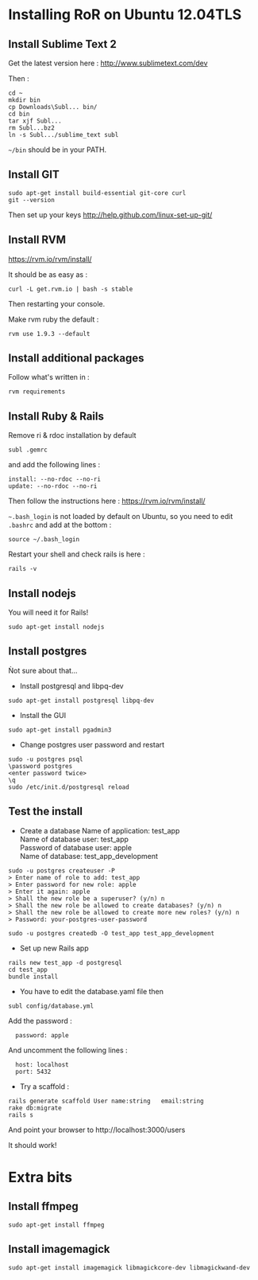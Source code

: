 # Installing RoR on Ubuntu 12.04TLS

## Install Sublime Text 2
Get the latest version here :
http://www.sublimetext.com/dev

Then :
```
cd ~ 
mkdir bin
cp Downloads\Subl... bin/
cd bin
tar xjf Subl...
rm Subl...bz2
ln -s Subl.../sublime_text subl
```

`~/bin` should be in your PATH. 

## Install GIT
```
sudo apt-get install build-essential git-core curl
git --version
``` 
Then set up your keys
http://help.github.com/linux-set-up-git/

## Install RVM
https://rvm.io/rvm/install/

It should be as easy as :
```
curl -L get.rvm.io | bash -s stable
```
Then restarting your console.

Make rvm ruby the default :
```
rvm use 1.9.3 --default
```

## Install additional packages

Follow what's written in :
```
rvm requirements
```

## Install Ruby & Rails
Remove ri & rdoc installation by default
```
subl .gemrc
```
and add the following lines :
```
install: --no-rdoc --no-ri
update: --no-rdoc --no-ri
```

Then follow the instructions here :
https://rvm.io/rvm/install/

`~.bash_login` is not loaded by default on Ubuntu, so you need to edit `.bashrc` and add at the bottom :
```
source ~/.bash_login
```
Restart your shell and check rails is here :
```
rails -v
```

## Install nodejs
You will need it for Rails!
```
sudo apt-get install nodejs
```

## Install postgres

Ǹot sure about that...

* Install postgresql and libpq-dev
```
sudo apt-get install postgresql libpq-dev
```
* Install the GUI
```
sudo apt-get install pgadmin3
```
* Change postgres user password and restart
```
sudo -u postgres psql  
\password postgres  
<enter password twice>  
\q  
sudo /etc/init.d/postgresql reload  
```

## Test the install
* Create a database
Name of application: test_app  
Name of database user: test_app  
Password of database user: apple  
Name of database: test_app_development  

```
sudo -u postgres createuser -P  
> Enter name of role to add: test_app  
> Enter password for new role: apple  
> Enter it again: apple  
> Shall the new role be a superuser? (y/n) n  
> Shall the new role be allowed to create databases? (y/n) n  
> Shall the new role be allowed to create more new roles? (y/n) n  
> Password: your-postgres-user-password  

sudo -u postgres createdb -O test_app test_app_development  
```

* Set up new Rails app

```
rails new test_app -d postgresql  
cd test_app  
bundle install  
```

* You have to edit the database.yaml file then
```
subl config/database.yml
```
Add the password :
```
  password: apple
```
And uncomment the following lines :
```
  host: localhost
  port: 5432
```

* Try a scaffold : 
```
rails generate scaffold User name:string   email:string  
rake db:migrate  
rails s  
```

And point your browser to 
http://localhost:3000/users

It should work!

# Extra bits

## Install ffmpeg
```
sudo apt-get install ffmpeg
```

## Install imagemagick
```
sudo apt-get install imagemagick libmagickcore-dev libmagickwand-dev
```
